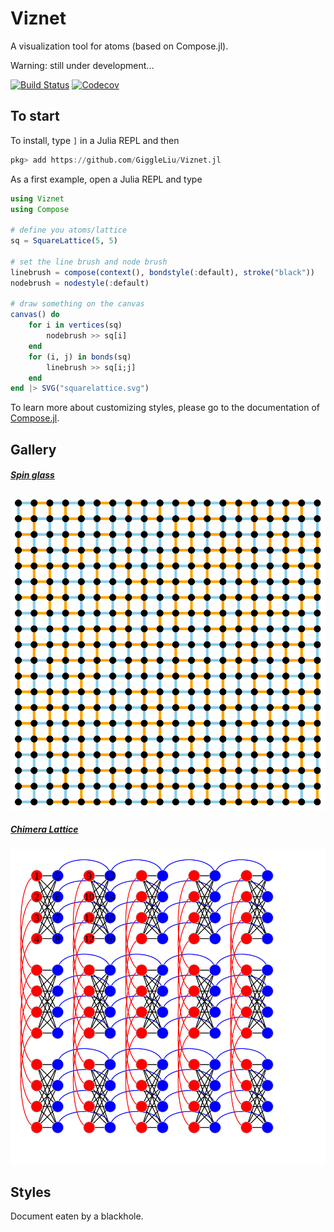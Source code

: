 # Viznet

A visualization tool for atoms (based on Compose.jl).

Warning: still under development...

[![Build Status](https://travis-ci.com/GiggleLiu/Viznet.jl.svg?branch=master)](https://travis-ci.com/GiggleLiu/Viznet.jl)
[![Codecov](https://codecov.io/gh/GiggleLiu/Viznet.jl/branch/master/graph/badge.svg)](https://codecov.io/gh/GiggleLiu/Viznet.jl)

## To start

To install, type `]` in a Julia REPL and then

```julia pkg
pkg> add https://github.com/GiggleLiu/Viznet.jl
```

As a first example, open a Julia REPL and type

```julia
using Viznet
using Compose

# define you atoms/lattice
sq = SquareLattice(5, 5)

# set the line brush and node brush
linebrush = compose(context(), bondstyle(:default), stroke("black"))
nodebrush = nodestyle(:default)

# draw something on the canvas
canvas() do
    for i in vertices(sq)
        nodebrush >> sq[i]
    end
    for (i, j) in bonds(sq)
        linebrush >> sq[i;j]
    end
end |> SVG("squarelattice.svg")
```

To learn more about customizing styles, please go to the documentation of [Compose.jl](http://giovineitalia.github.io/Compose.jl/latest/).

## Gallery
##### [Spin glass](examples/spinglass.jl)

![spinglass](examples/spinglass.svg)

##### [Chimera Lattice](examples/chimera.jl)
![chimera](examples/chimera.svg)


## Styles
Document eaten by a blackhole.
